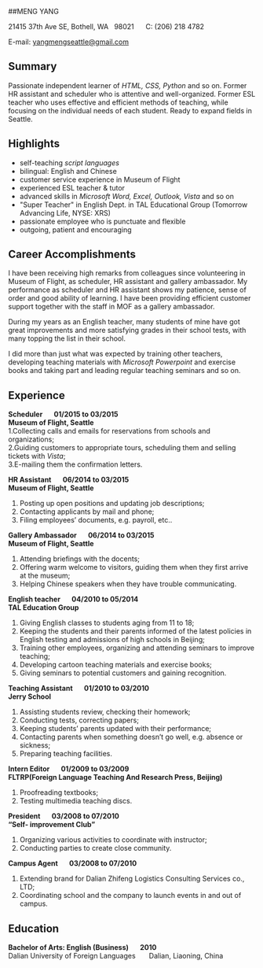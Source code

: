##MENG YANG

21415 37th Ave SE, Bothell, WA &nbsp;&nbsp;98021 &nbsp;&nbsp;&nbsp;&nbsp;&nbsp;C: (206) 218 4782

E-mail: <yangmengseattle@gmail.com>

## Summary
Passionate independent learner of *HTML, CSS, Python* and so on. Former HR assistant and scheduler who is attentive and well-organized. Former ESL teacher who uses effective and efficient methods of teaching, while focusing on the individual needs of each student. Ready to expand fields in Seattle. 
## Highlights

* self-teaching *script languages*
* bilingual: English and Chinese
* customer service experience in Museum of Flight 
* experienced ESL teacher & tutor
* advanced skills in *Microsoft Word, Excel, Outlook, Vista* and so on        
* "Super Teacher" in English Dept. in TAL Educational Group (Tomorrow Advancing Life, NYSE: XRS) 
* passionate employee who is punctuate and flexible 
* outgoing, patient and encouraging   

## Career Accomplishments

I have been receiving high remarks from colleagues since volunteering in Museum of Flight, as scheduler, HR assistant and gallery ambassador. My performance as scheduler and HR assistant shows my patience, sense of order and good ability of learning. I have been providing efficient customer support together with the staff in MOF as a gallery ambassador. 

During my years as an English teacher, many students of mine have got great improvements and more satisfying grades in their school tests, with many topping the list in their school.

I did more than just what was expected by training other teachers, developing teaching materials with *Microsoft Powerpoint* and exercise books and taking part and leading regular teaching seminars and so on.

## Experience

<b>Scheduler	&nbsp;&nbsp;&nbsp;&nbsp;&nbsp;									01/2015 to 03/2015<br />
Museum of Flight, Seattle<br /></b>
1.Collecting calls and emails for reservations from schools and organizations;<br />
2.Guiding customers to appropriate tours, scheduling them and selling tickets with *Vista*;<br />
3.E-mailing them the confirmation letters.

<b>HR Assistant		&nbsp;&nbsp;&nbsp;&nbsp;&nbsp;							06/2014 to 03/2015<br />
Museum of Flight, Seattle<br /></b>
1. Posting up open positions and updating job descriptions;<br />
2. Contacting applicants by mail and phone;<br />
3. Filing employees&rsquo; documents, e.g. payroll, etc..<br />

<b>Gallery Ambassador	&nbsp;&nbsp;&nbsp;&nbsp;&nbsp;						06/2014 to 03/2015<br />
Museum of Flight, Seattle	<br /></b>
1. Attending briefings with the docents;<br />
2. Offering warm welcome to visitors, guiding them when they first arrive at the museum;<br />
3. Helping Chinese speakers when they have trouble communicating.<br />
							
<b>English teacher 		&nbsp;&nbsp;&nbsp;&nbsp;&nbsp;						04/2010 to 05/2014<br />
TAL Education Group</b><br>
1. Giving English classes to students aging from 11 to 18;<br />
2. Keeping the students and their parents informed of the latest policies in English testing and admissions of high schools in Beijing;<br>
3. Training other employees, organizing and attending seminars to improve teaching;<br>
4. Developing cartoon teaching materials and exercise books;<br>
5. Giving seminars to potential customers and gaining recognition.<br>

<b>Teaching Assistant		&nbsp;&nbsp;&nbsp;&nbsp;&nbsp;					01/2010 to 03/2010<br>
Jerry School</b><br>
1. Assisting students review, checking their homework;<br>
2. Conducting tests, correcting papers; <br>
3. Keeping students&rsquo; parents updated with their performance; <br>
4. Contacting parents when something doesn&rsquo;t go well, e.g. absence or sickness;<br>
5. Preparing teaching facilities.<br>

<b>Intern Editor 				&nbsp;&nbsp;&nbsp;&nbsp;&nbsp;					01/2009 to 03/2009<br>
FLTRP(Foreign Language Teaching And Research Press, Beijing)<br></b>
1. Proofreading textbooks; <br>
2. Testing multimedia teaching discs.<br>

<b>President  						&nbsp;&nbsp;&nbsp;&nbsp;&nbsp;				03/2008 to 07/2010<br>
<q>Self- improvement Club</q> </b> <br>
1. Organizing various activities to coordinate with instructor;<br>
2. Conducting parties to create close community.<br>

<b>Campus Agent 					&nbsp;&nbsp;&nbsp;&nbsp;&nbsp;				03/2008 to 07/2010<br></b>
1. Extending brand for Dalian Zhifeng Logistics Consulting Services co., LTD;<br>
2. Coordinating school and the company to launch events in and out of campus.<br>
## Education

<b>Bachelor of Arts: English (Business)	&nbsp;&nbsp;&nbsp;&nbsp;&nbsp;						2010</b><br>
Dalian University of Foreign Languages          &nbsp;&nbsp;&nbsp;&nbsp;&nbsp;  			Dalian, Liaoning, China
        

